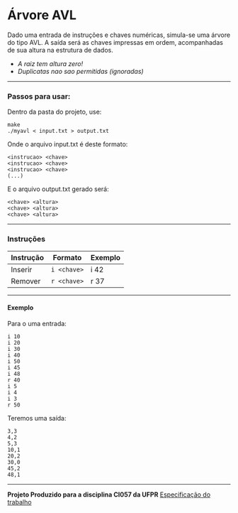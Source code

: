 # Árvore  AVL

Dado uma entrada de instruções e chaves numéricas, simula-se uma árvore do tipo AVL. A saída será as chaves impressas em ordem, acompanhadas de sua altura na estrutura de dados.
- *A raiz tem altura zero!*
- *Duplicatas nao sao permitidas (ignoradas)*


------

### Passos para usar:
Dentro da pasta do projeto, use:
```
make 
./myavl < input.txt > output.txt
```
Onde o arquivo input.txt é deste formato:
```
<instrucao> <chave>
<instrucao> <chave>
<instrucao> <chave>
(...)
```
E o arquivo output.txt gerado será:
```
<chave> <altura>
<chave> <altura>
<chave> <altura>
```
---
### Instruções

| Instrução | Formato | Exemplo | 
|--|--|--|
| Inserir | `i <chave>` | i 42 |
| Remover | `r <chave>` | r 37 |


---
#### Exemplo
Para o uma entrada: 
```
i 10
i 20
i 30
i 40
i 50
i 45
i 48
r 40
i 5
i 4
i 3
r 50
```
Teremos uma saída:
```
3,3
4,2
5,3
10,1
20,2
30,0
45,2
48,1
```
---
**Projeto Produzido para a disciplina CI057 da UFPR**
[Especificação do  trabalho](http://www.inf.ufpr.br/eduardo/ensino/ci057/2019-1/trab.html)

